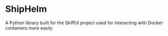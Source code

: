 # ShipHelm
A Python library built for the SkiffUI project used for interacting with Docker containers more easily
